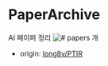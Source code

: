 # PaperArchive
AI 페이퍼 정리
<img alt="# papers" src="https://img.shields.io/github/issues/jonghyunlee1993/PaperArchive?color=0088ff"> 개


- origin: [long8v/PTIR](https://github.com/long8v/PTIR/issues)

